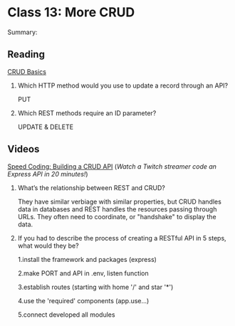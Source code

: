 Class 13: More CRUD
===================

Summary:

Reading
-------

[CRUD Basics](https://medium.com/geekculture/crud-operations-explained-2a44096e9c88)

1. Which HTTP method would you use to update a record through an API?

    PUT

2. Which REST methods require an ID parameter?

    UPDATE & DELETE

Videos
------

[Speed Coding: Building a CRUD API](https://www.youtube.com/watch?v=EzNcBhSv1Wo) (_Watch a Twitch streamer code an Express API in 20 minutes!_)

1. What’s the relationship between REST and CRUD?

    They have similar verbiage with similar properties, but CRUD handles data in databases and REST handles the resources passing through URLs. They often need to coordinate, or "handshake" to display the data.

2. If you had to describe the process of creating a RESTful API in 5 steps, what would they be?

    1.install the framework and packages (express)

    2.make PORT and API in .env, listen function

    3.establish routes (starting with home '/' and star '\*\')

    4.use the 'required' components (app.use...)

    5.connect developed all modules
